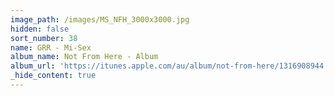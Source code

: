 ```yaml
---
image_path: /images/MS_NFH_3000x3000.jpg
hidden: false
sort_number: 38
name: GRR - Mi-Sex
album_name: Not From Here - Album
album_url: 'https://itunes.apple.com/au/album/not-from-here/1316908944'
_hide_content: true
---
```


